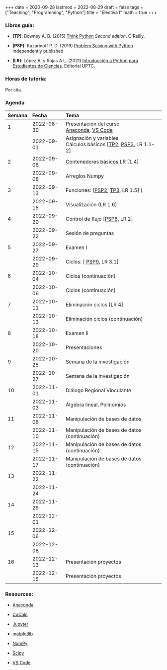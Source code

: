 +++
date      = 2020-09-28
lastmod   = 2022-08-29
draft     = false
tags      = ["Teaching", "Programming", "Python"]
title     = "Electiva I"
math      = true
+++

### Libros guía:


- **(TP)**: Bowney A. B. (2015) [Think Python](https://greenteapress.com/wp/think-python-2e/) *Second edition*. O'Reilly.

- **(PSP)**: Kazarinoff P. D. (2019) [Problem Solving with Python](https://problemsolvingwithpython.com) Independently published.

- **(LR)**: López A. y Rojas A.L. (2021) [Introducción a Python para Estudiantes de Ciencias](https://alexrojas.netlify.app/publication/prog/). Editorial UPTC.

### Horas de tutoría: 

Por cita.

### Agenda


|Semana |Fecha      |Tema                                                                                                                                                                                                                            |
|:------|:----------|:-------------------------------------------------------------------|
|1      |2022-08-30 | Presentación del curso <br> [Anaconda](https://www.anaconda.com/products/individual), [VS Code](https://code.visualstudio.com/)  |
|&nbsp; |2022-09-01 | Asignación y variables <br> Cálculos básicos [[TP2](http://greenteapress.com/thinkpython2/html/thinkpython2003.html), [PSP3](https://problemsolvingwithpython.com/03-The-Python-REPL/03.00-Introduction/), LR 1.1-2]  |
|2      |2022-09-06 | Contenedores básicos LR [1.4] |
|&nbsp; |2022-09-08 | Arreglos Numpy |
|3      |2022-09-13 | Funciones: [[PSP2](https://problemsolvingwithpython.com/07-Functions-and-Modules/07.00-Introduction/), [TP3](http://greenteapress.com/thinkpython2/html/thinkpython2004.html), LR 1.5] ) |
|&nbsp; |2022-09-15 | Visualización (LR 1.6) |
|4      |2022-09-20 | Control de flujo [[PSP8](https://problemsolvingwithpython.com/08-If-Else-Try-Except/08.00-Introduction/), LR 2] |
|&nbsp; |2022-09-22 | Sesión de preguntas |
|5      |2022-09-27 | Examen I |
|&nbsp; |2022-09-29 | Ciclos: [ [PSP9](https://problemsolvingwithpython.com/09-Loops/09.00-Introduction/), LR 3.1] |
|6      |2022-10-04 | Ciclos (continuación) |
|&nbsp; |2022-10-06 | Ciclos (continuación) |
|7      |2022-10-11 | Eliminación ciclos [LR 4]|
|&nbsp; |2022-10-13 | Eliminación ciclos (continuación) |
|8      |2022-10-18 | Examen II |
|&nbsp; |2022-10-20 | Presentaciones |
|9      |2022-10-25 | Semana de la investigación  |
|&nbsp; |2022-10-27 | Semana de la investigación |
|10     |2022-11-01 | Diálogo Regional Vinculante  |
|&nbsp; |2022-11-03 | Álgebra lineal, Polinomios |
|11     |2022-11-08 | Manipulación de bases de datos |
|&nbsp; |2022-11-10 | Manipulación de bases de datos (continuación) |
|12     |2022-11-15 | Manipulación de bases de datos (continuación) |
|&nbsp; |2022-11-17 | Manipulación de bases de datos (continuación) |
|13     |2022-11-22 | &nbsp; |
|&nbsp; |2022-11-24 | &nbsp; |
|14     |2022-11-29 | &nbsp; |
|&nbsp; |2022-12-01 | &nbsp;    |
|15     |2022-12-06 | &nbsp; |
|&nbsp; |2022-12-08 | &nbsp;    |
|16     |2022-12-13 | Presentación proyectos    |
|&nbsp; |2022-12-15 | Presentación proyectos    |

<!-- [Matplotlib](https://problemsolvingwithpython.com/06-Plotting-with-Matplotlib/06.00-Introduction/) -->


### Resources:

  - [Anaconda](https://anaconda.org)

  - [CoCalc](https://cocalc.com)

  - [Jupyter](https://jupyter.org/)

  - [matplotlib](https://matplotlib.org/3.1.1/index.html)

  - [NumPy](https://www.numpy.org/)

  - [Scipy](https://www.scipy.org/)

  - [VS Code](https://code.visualstudio.com/)




